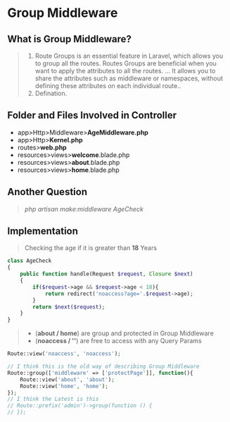 # Group Middleware
## What is Group Middleware?
> 1. Route Groups is an essential feature in Laravel, which allows you to group all the routes. Routes Groups are beneficial when you want to apply the attributes to all the routes. ... It allows you to share the attributes such as middleware or namespaces, without defining these attributes on each individual route..
> 2. Defination.
## Folder and Files Involved in Controller
* app>Http>Middleware>**AgeMiddleware.php**
* app>Http>**Kernel.php**
* routes>**web.php**
* resources>views>**welcome**.blade.php
* resources>views>**about**.blade.php
* resources>views>**home**.blade.php
## Another Question
> *php artisan make:middleware AgeCheck*
## Implementation
> Checking the age if it is greater than **18** Years
```php
class AgeCheck
{
    public function handle(Request $request, Closure $next)
    {
        if($request->age && $request->age < 18){
            return redirect('noaccess?age='.$request->age);
        }
        return $next($request);
    }
}
```
> * (**about / home**) are group and protected in Group Middleware
> * (**noaccess / ''**) are free to access with any Query Params
```php
Route::view('noaccess', 'noaccess');

// I think this is the old way of describing Group Middleware
Route::group(['middleware' => ['protectPage']], function(){
    Route::view('about', 'about');
    Route::view('home', 'home');
});
// I think the Latest is this
// Route::prefix('admin')->group(function () { 
// });
```


